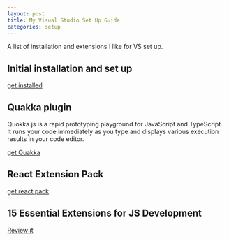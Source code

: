 ```yaml
---
layout: post
title: My Visual Studio Set Up Guide
categories: setup
---
```

A list of installation and extensions I like for VS set up.

<!--more-->

## Initial installation and set up
[get installed](https://code.visualstudio.com/docs/setup/mac)

## Quakka plugin
Quokka.js is a rapid prototyping playground for JavaScript and TypeScript. It runs your code immediately as you type and displays various execution results in your code editor.

[get Quakka](https://quokkajs.com/docs/#getting-started)

## React Extension Pack
[get react pack](https://marketplace.visualstudio.com/items?itemName=jawandarajbir.react-vscode-extension-pack)

## 15 Essential Extensions for JS Development
[Review it](http://voidcanvas.com/15-best-essential-vs-code-extensions-for-javascript-development/)
